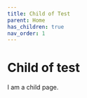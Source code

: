```yaml
---
title: Child of Test
parent: Home
has_children: true
nav_order: 1
---
```


# Child of test

I am a child page.
